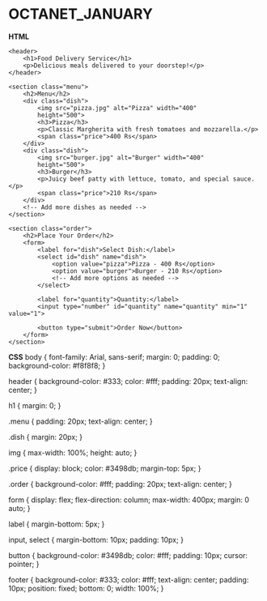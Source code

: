 # OCTANET_JANUARY
**HTML**
<!DOCTYPE html>
<html lang="en">
<head>
    <meta charset="UTF-8">
    <meta name="viewport" content="width=device-width, initial-scale=1.0">
    <title>Food Delivery Service</title>
    <link rel="stylesheet" href="styles.css">
</head>
<body>

    <header>
        <h1>Food Delivery Service</h1>
        <p>Delicious meals delivered to your doorstep!</p>
    </header>

    <section class="menu">
        <h2>Menu</h2>
        <div class="dish">
            <img src="pizza.jpg" alt="Pizza" width="400" 
            height="500">
            <h3>Pizza</h3>
            <p>Classic Margherita with fresh tomatoes and mozzarella.</p>
            <span class="price">400 Rs</span>
        </div>
        <div class="dish">
            <img src="burger.jpg" alt="Burger" width="400" 
            height="500">
            <h3>Burger</h3>
            <p>Juicy beef patty with lettuce, tomato, and special sauce.</p>
            <span class="price">210 Rs</span>
        </div>
        <!-- Add more dishes as needed -->
    </section>

    <section class="order">
        <h2>Place Your Order</h2>
        <form>
            <label for="dish">Select Dish:</label>
            <select id="dish" name="dish">
                <option value="pizza">Pizza - 400 Rs</option>
                <option value="burger">Burger - 210 Rs</option>
                <!-- Add more options as needed -->
            </select>

            <label for="quantity">Quantity:</label>
            <input type="number" id="quantity" name="quantity" min="1" value="1">

            <button type="submit">Order Now</button>
        </form>
    </section>
</body>
</html>

**CSS**
body {
    font-family: Arial, sans-serif;
    margin: 0;
    padding: 0;
    background-color: #f8f8f8;
}

header {
    background-color: #333;
    color: #fff;
    padding: 20px;
    text-align: center;
}

h1 {
    margin: 0;
}

.menu {
    padding: 20px;
    text-align: center;
}

.dish {
    margin: 20px;
}

img {
    max-width: 100%;
    height: auto;
}

.price {
    display: block;
    color: #3498db;
    margin-top: 5px;
}

.order {
    background-color: #fff;
    padding: 20px;
    text-align: center;
}

form {
    display: flex;
    flex-direction: column;
    max-width: 400px;
    margin: 0 auto;
}

label {
    margin-bottom: 5px;
}

input, select {
    margin-bottom: 10px;
    padding: 10px;
}

button {
    background-color: #3498db;
    color: #fff;
    padding: 10px;
    cursor: pointer;
}

footer {
    background-color: #333;
    color: #fff;
    text-align: center;
    padding: 10px;
    position: fixed;
    bottom: 0;
    width: 100%;
}

